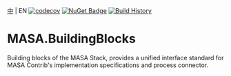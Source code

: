 [中](README.zh-CN.md) | EN
[![codecov](https://codecov.io/gh/MIXVII/myavtive01/branch/master/graph/badge.svg?token=WGX1MHX4Q3)](https://codecov.io/gh/MIXVII/myavtive01)
[![NuGet Badge](https://buildstats.info/nuget/MASA.Blazor?includePreReleases=true)](https://www.nuget.org/packages/MASA.Blazor/0.3.1-preview.2)
[![Build History](https://buildstats.info/github/chart/MIXVII/myavtive01?branch=dev)](https://github.com/MIXVII/myavtive01/actions)

# MASA.BuildingBlocks
Building blocks of the MASA Stack, provides a unified interface standard for MASA Contrib's implementation specifications and process connector.  
